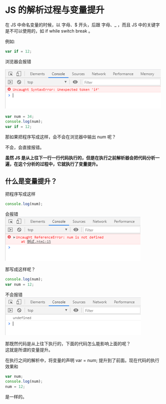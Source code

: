 # JS 的解析过程与变量提升

在 JS 中命名变量的时候，以 字母、$ 开头，后跟 字母、\_ ，而且 JS 中的关键字是不可以使用的，如 if while switch break 。

例如:

```javascript
var if = 12;
```

浏览器会报错

![image](../images/13/if.png)

```javascript
var num = 34;
console.log(num);
var if = 12;
```

那如果把程序写成这样，会不会在浏览器中输出 num 呢？

不会，会直接报错。

**虽然 JS 是从上往下一行一行代码执行的，但是在执行之前解析器会把代码分析一遍，在这个分析的过程中，它就执行了变量提升。**

## 什么是变量提升？

把程序写成这样

```javascript
console.log(num);
```

会报错  
![image](../images/13/notdefined.png)

那写成这样呢？

```javascript
console.log(num);
var num = 12;
```

不会报错  
![images](../images/13/undefined.png)

那既然代码是从上往下执行的，下面的代码怎么能影响上面的呢？  
这就是所谓的变量提升。

在执行之间的解析中，将变量的声明 var = num; 提升到了前面。现在代码的执行效果和

```javascript
var num;
console.log(num);
num = 12;
```

是一样的。
